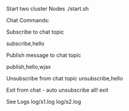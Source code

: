Start two cluster Nodes
./start.sh

Chat Commands:

Subscribe to chat topic

subscribe,hello

Publish message to chat topic

publish,hello,wjax

Unsubscribe from chat topic
unsubscribe,hello

Exit from chat - auto unsubscribe all!
exit

See Logs
log/s1.log
log/s2.log

